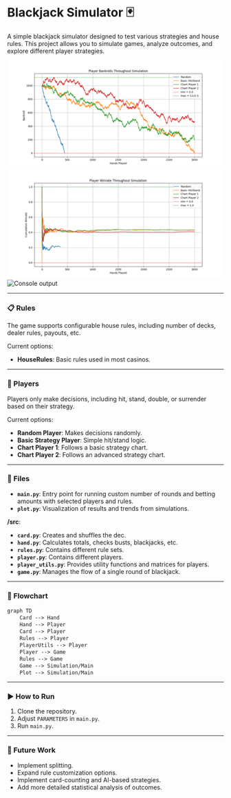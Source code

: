 # Blackjack Simulator 🃏

A simple blackjack simulator designed to test various strategies and house rules. This project allows you to simulate games, analyze outcomes, and explore different player strategies.

![Bankroll histories throughout simulation](images/bh.png)
![Cumulative winrate throughout simulation](images/wr.png)
![Console output](images/console.png)

---

### 📋 Rules
The game supports configurable house rules, including number of decks, dealer rules, payouts, etc.

Current options:
* **HouseRules**: Basic rules used in most casinos.

---

### 🎯 Players
Players only make decisions, including hit, stand, double, or surrender based on their strategy.

Current options:
* **Random Player**: Makes decisions randomly.
* **Basic Strategy Player**: Simple hit/stand logic.
* **Chart Player 1**: Follows a basic strategy chart.
* **Chart Player 2**: Follows an advanced strategy chart.

---

### 📂 Files

- **`main.py`**: Entry point for running custom number of rounds and betting amounts with selected players and rules.
- **`plot.py`**: Visualization of results and trends from simulations.

**/src**:
- **`card.py`**: Creates and shuffles the dec.
- **`hand.py`**: Calculates totals, checks busts, blackjacks, etc.
- **`rules.py`**: Contains different rule sets.
- **`player.py`**: Contains different players.
- **`player_utils.py`**: Provides utility functions and matrices for players.
- **`game.py`**: Manages the flow of a single round of blackjack.

---

### 🔀 Flowchart

```mermaid
graph TD
    Card --> Hand
    Hand --> Player
    Card --> Player
    Rules --> Player
    PlayerUtils --> Player
    Player --> Game
    Rules --> Game
    Game --> Simulation/Main
    Plot --> Simulation/Main
```

---

### ▶️ How to Run
1. Clone the repository.
2. Adjust `PARAMETERS` in `main.py`.
2. Run `main.py`.

---

### 🚀 Future Work
- Implement splitting.
- Expand rule customization options.
- Implement card-counting and AI-based strategies.
- Add more detailed statistical analysis of outcomes.
